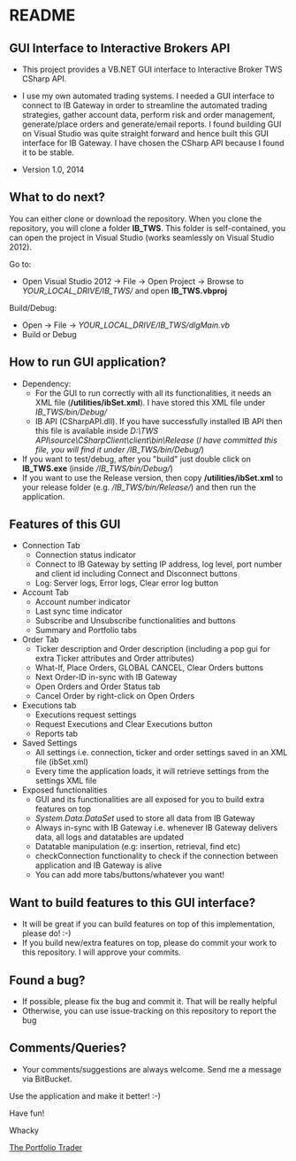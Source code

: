 # README #

## GUI Interface to Interactive Brokers API ##

* This project provides a VB.NET GUI interface to Interactive Broker TWS CSharp API. 

* I use my own automated trading systems. I needed a GUI interface to connect to IB Gateway in order to streamline the automated trading strategies, gather account data, perform risk and order management, generate/place orders and generate/email reports. I found building GUI on Visual Studio was quite straight forward and hence built this GUI interface for IB Gateway. I have chosen the CSharp API because I found it to be stable. 

* Version 1.0,  2014

## What to do next?

You can either clone or download the repository. When you clone the repository, you will clone a folder **IB_TWS**. This folder is self-contained, you can open  the project in Visual Studio (works seamlessly on Visual Studio 2012).

Go to: 

* Open Visual Studio 2012 ->  File -> Open Project -> Browse to *YOUR_LOCAL_DRIVE/IB_TWS/* and open **IB_TWS.vbproj**

Build/Debug:

* Open -> File -> *YOUR_LOCAL_DRIVE/IB_TWS/dlgMain.vb*
* Build or Debug

## How to run GUI application?

* Dependency: 
    * For the GUI to run correctly with all its functionalities, it needs an XML file (**/utilities/ibSet.xml**). I have stored this XML file under *IB_TWS/bin/Debug/*
    * IB API (CSharpAPI.dll). If you have successfully installed IB API then this file is available inside *D:\TWS API\source\CSharpClient\client\bin\Release* (*I have committed this file, you will find it under /IB_TWS/bin/Debug/*)
* If you want to test/debug, after you "build" just double click on **IB_TWS.exe** (inside */IB_TWS/bin/Debug/*)
* If you want to use the Release version, then copy **/utilities/ibSet.xml** to your release folder (e.g. */IB_TWS/bin/Release/*) and then run the application.
 

## Features of this GUI

* Connection Tab
    * Connection status indicator
    * Connect to IB Gateway by setting IP address, log level, port number and client id including Connect and Disconnect buttons
    * Log: Server logs, Error logs, Clear error log button
* Account Tab 
    * Account number indicator
    * Last sync time indicator
    * Subscribe and Unsubscribe functionalities and buttons
    * Summary and Portfolio tabs
* Order Tab
    * Ticker description and Order description (including a pop gui for extra Ticker attributes and Order attributes)
    * What-If, Place Orders, GLOBAL CANCEL, Clear Orders buttons
    * Next Order-ID in-sync with IB Gateway
    * Open Orders and Order Status tab
    * Cancel Order by right-click on Open Orders
* Executions tab
    * Executions request settings
    * Request Executions and Clear Executions button
    * Reports tab
* Saved Settings
    * All settings i.e. connection, ticker and order settings saved in an XML file (ibSet.xml)
    * Every time the application loads, it will retrieve settings from the settings XML file
* Exposed functionalities
    * GUI and its functionalities are all exposed for you to build extra features on top
    * *System.Data.DataSet* used to store all data from IB Gateway
    * Always in-sync with IB Gateway i.e. whenever IB Gateway delivers data, all logs and datatables are updated
    * Datatable manipulation (e.g: insertion, retrieval, find etc)
    * checkConnection functionality to check if the connection between application and IB Gateway is alive
    * You can add more tabs/buttons/whatever you want!


## Want to build features to this GUI interface?

* It will be great if you can build features on top of this implementation, please do! :-)
* If you build new/extra features on top, please do commit your work to this repository. I will approve your commits.

## Found a bug? 

* If possible, please fix the bug and commit it. That will be really helpful
* Otherwise, you can use issue-tracking on this repository to report the bug

## Comments/Queries?

* Your comments/suggestions are always welcome. Send me a message via BitBucket.


Use the application and make it better! :-)

Have fun!

Whacky

[The Portfolio Trader](http://www.theportfoliotrader.com)